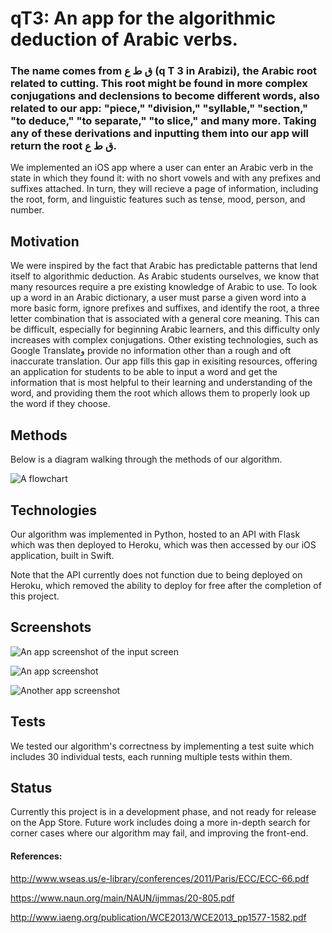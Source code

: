 # qT3: An app for the algorithmic deduction of Arabic verbs. 

### The name comes from ق ط ع (q T 3 in Arabizi), the Arabic root related to cutting. This root might be found in more complex conjugations and declensions to become different words, also related to our app: "piece," "division," "syllable," "section," "to deduce," "to separate," "to slice," and many more. Taking any of these derivations and inputting them into our app will return the root ق ط ع.

We implemented an iOS app where a user can enter an
Arabic verb in the state in which they found it: with no
short vowels and with any prefixes and suffixes attached. In turn, they will recieve a page of information, including the root, form, and linguistic features such as tense, mood, person, and number. 

## Motivation
We were inspired by the fact that Arabic has predictable
patterns that lend itself to algorithmic deduction. As Arabic
students ourselves, we know that many resources require a
pre existing knowledge of Arabic to use. To look up a word
in an Arabic dictionary, a user must parse a given word into
a more basic form, ignore prefixes and suffixes, and identify
the root, a three letter combination that is associated with
a general core meaning. This can be difficult, especially for
beginning Arabic learners, and this difficulty only increases
with complex conjugations. Other existing technologies,
such as Google Translateو provide no information other than
a rough and oft inaccurate translation. Our app fills this gap in exisiting resources, offering an application for students to be able to input a word and get the information that is most helpful to their learning and understanding of the word, and providing them the root which allows them to properly look up the word if they choose. 

## Methods

Below is a diagram walking through the methods of our algorithm. 


![A flowchart](./images/qt3_flowchart.png)

## Technologies

Our algorithm was implemented in Python, hosted to an API with Flask which was then deployed to Heroku, which was then accessed by our iOS application, built in Swift. 

Note that the API currently does not function due to being deployed on Heroku, which removed the ability to deploy for free after the completion of this project.

## Screenshots

![An app screenshot of the input screen](./images/input_qt3.PNG)

![An app screenshot](./images/qT3_screenshot.PNG)


![Another app screenshot](./images/qT3_screenshot1.PNG)

## Tests

We tested our algorithm's correctness by implementing a test suite which includes 30 individual tests, each running multiple tests within them. 

## Status

Currently this project is in a development phase, and not ready for release on the App Store. Future work includes doing a more in-depth search for corner cases where our algorithm may fail, and improving the front-end.

#### References:

http://www.wseas.us/e-library/conferences/2011/Paris/ECC/ECC-66.pdf

https://www.naun.org/main/NAUN/ijmmas/20-805.pdf

http://www.iaeng.org/publication/WCE2013/WCE2013_pp1577-1582.pdf
